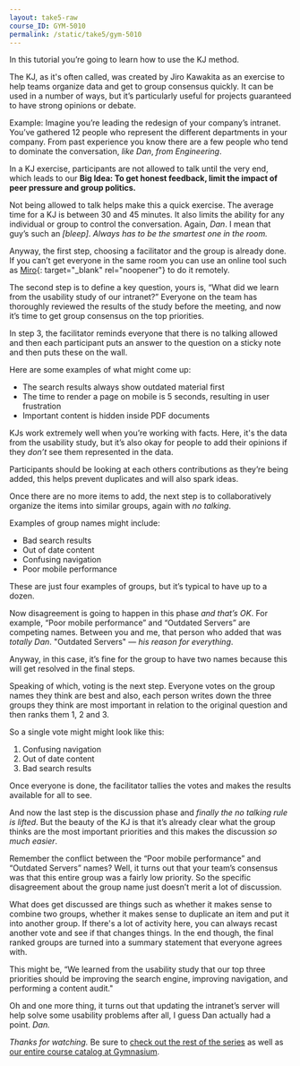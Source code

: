 ```yaml
---
layout: take5-raw
course_ID: GYM-5010
permalink: /static/take5/gym-5010
---
```


In this tutorial you’re going to learn how to use the KJ method.

The KJ, as it's often called, was created by Jiro Kawakita as an exercise to help teams organize data and get to group consensus quickly. It can be used in a number of ways, but it’s particularly useful for projects guaranteed to have strong opinions or debate.

Example: Imagine you’re leading the redesign of your company’s intranet. You’ve gathered 12 people who represent the different departments in your company. From past experience you know there are a few people who tend to dominate the conversation, *like Dan*, *from Engineering*.

In a KJ exercise, participants are not allowed to talk until the very end, which leads to our **Big Idea: To get honest feedback, limit the impact of peer pressure and group politics.**

Not being allowed to talk helps make this a quick exercise. The average time for a KJ is between 30 and 45 minutes. It also limits the ability for any individual or group to control the conversation. Again, *Dan*. I mean that guy’s such an *[bleep]*. *Always has to be the smartest one in the room.*

Anyway, the first step, choosing a facilitator and the group is already done. If you can’t get everyone in the same room you can use an online tool such as [Miro][1]{: target="_blank" rel="noopener"} to do it remotely.

The second step is to define a key question, yours is, “What did we learn from the usability study of our intranet?” Everyone on the team has thoroughly reviewed the results of the study before the meeting, and now it’s time to get group consensus on the top priorities.

In step 3, the facilitator reminds everyone that there is no talking allowed and then each participant puts an answer to the question on a sticky note and then puts these on the wall.

Here are some examples of what might come up:

- The search results always show outdated material first
- The time to render a page on mobile is 5 seconds, resulting in user frustration
- Important content is hidden inside PDF documents

KJs work extremely well when you’re working with facts. Here, it's the data from the usability study, but it’s also okay for people to add their opinions if they *don’t* see them represented in the data.

Participants should be looking at each others contributions as they’re being added, this helps prevent duplicates and will also spark ideas.

Once there are no more items to add, the next step is to collaboratively organize the items into similar groups, again with *no talking*.

Examples of group names might include:

- Bad search results
- Out of date content
- Confusing navigation
- Poor mobile performance

These are just four examples of groups, but it’s typical to have up to a dozen.

Now disagreement is going to happen in this phase *and that’s OK*. For example, “Poor mobile performance” and “Outdated Servers” are competing names. Between you and me, that person who added that was *totally Dan*. "Outdated Servers" — *his reason for everything*.

Anyway, in this case, it’s fine for the group to have two names because this will get resolved in the final steps.

Speaking of which, voting is the next step. Everyone votes on the group names they think are best and also, each person writes down the three groups they think are most important in relation to the original question and then ranks them 1, 2 and 3.

So a single vote might might look like this:

1. Confusing navigation
2. Out of date content
3. Bad search results

Once everyone is done, the facilitator tallies the votes and makes the results available for all to see.

And now the last step is the discussion phase and *finally the no talking rule is lifted*. But the beauty of the KJ is that it’s already clear what the group thinks are the most important priorities and this makes the discussion *so much easier*.

Remember the conflict between the “Poor mobile performance” and “Outdated Servers” names? Well, it turns out that your team’s consensus was that this entire group was a fairly low priority. So the specific disagreement about the group name just doesn’t merit a lot of discussion.

What does get discussed are things such as whether it makes sense to combine two groups, whether it makes sense to duplicate an item and put it into another group. If there's a lot of activity here, you can always recast another vote and see if that changes things. In the end though, the final ranked groups are turned into a summary statement that everyone agrees with.

This might be, “We learned from the usability study that our top three priorities should be improving the search engine, improving navigation, and performing a content audit."

Oh and one more thing, it turns out that updating the intranet’s server will help solve some usability problems after all, I guess Dan actually had a point. *Dan.*

*Thanks for watching.* Be sure to [check out the rest of the series][2] as well as [our entire course catalog at Gymnasium][3].

[1]: https://miro.com
[2]: https://thegymnasium.com/take5
[3]: https://thegymnasium.com/courses

